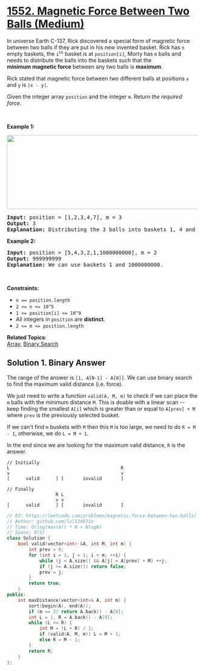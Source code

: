 # [1552. Magnetic Force Between Two Balls (Medium)](https://leetcode.com/problems/magnetic-force-between-two-balls/)

<p>In universe Earth&nbsp;C-137, Rick discovered a special form of magnetic force between&nbsp;two balls if they are put in his new invented basket. Rick has&nbsp;<code>n</code> empty baskets, the <code>i<sup>th</sup></code> basket is at <code>position[i]</code>, Morty has <code>m</code> balls and needs to distribute the balls into the baskets such that the <strong>minimum&nbsp;magnetic force</strong>&nbsp;between any two balls is <strong>maximum</strong>.</p>

<p>Rick stated that&nbsp;magnetic force between two different balls at positions <code>x</code> and <code>y</code> is <code>|x - y|</code>.</p>

<p>Given the integer array <code>position</code>&nbsp;and the integer <code>m</code>. Return <em>the required force</em>.</p>

<p>&nbsp;</p>
<p><strong>Example 1:</strong></p>
<img alt="" src="https://assets.leetcode.com/uploads/2020/08/11/q3v1.jpg" style="width: 562px; height: 195px;">
<pre><strong>Input:</strong> position = [1,2,3,4,7], m = 3
<strong>Output:</strong> 3
<strong>Explanation:</strong> Distributing the 3 balls into baskets 1, 4 and 7 will make the magnetic force between ball pairs [3, 3, 6]. The minimum magnetic force is 3. We cannot achieve a larger minimum magnetic force than 3.
</pre>

<p><strong>Example 2:</strong></p>

<pre><strong>Input:</strong> position = [5,4,3,2,1,1000000000], m = 2
<strong>Output:</strong> 999999999
<strong>Explanation:</strong> We can use baskets 1 and 1000000000.
</pre>

<p>&nbsp;</p>
<p><strong>Constraints:</strong></p>

<ul>
	<li><code>n == position.length</code></li>
	<li><code>2 &lt;= n &lt;= 10^5</code></li>
	<li><code>1 &lt;= position[i] &lt;= 10^9</code></li>
	<li>All integers in <code>position</code> are <strong>distinct</strong>.</li>
	<li><code>2 &lt;= m &lt;= position.length</code></li>
</ul>


**Related Topics**:  
[Array](https://leetcode.com/tag/array/), [Binary Search](https://leetcode.com/tag/binary-search/)

## Solution 1. Binary Answer

The range of the answer is `[1, A[N-1] - A[0]]`. We can use binary search to find the maximum valid distance (i.e. force).

We just need to write a function `valid(A, M, m)` to check if we can place the `m` balls with the minimum distance `M`. This is doable with a linear scan -- keep finding the smallest `A[i]` which is greater than or equal to `A[prev] + M` where `prev` is the previously selected busket.

If we can't find `m` buskets with `M` then this `M` is too large, we need to do `R = M - 1`, otherwise, we do `L = M + 1`.

In the end since we are looking for the maximum valid distance, `R` is the answer.

```
// Initially
L                                         R
v                                         v
[      valid      ] [       invalid       ]

// Finally
                  R L
                  v v
[      valid      ] [       invalid       ]
```

```cpp
// OJ: https://leetcode.com/problems/magnetic-force-between-two-balls/
// Author: github.com/lzl124631x
// Time: O(log(max(A)) * N + NlogN)
// Space: O(1)
class Solution {
    bool valid(vector<int> &A, int M, int m) {
        int prev = 0;
        for (int i = 1, j = 1; i < m; ++i) {
            while (j < A.size() && A[j] < A[prev] + M) ++j;
            if (j >= A.size()) return false;
            prev = j;
        }
        return true;
    }
public:
    int maxDistance(vector<int>& A, int m) {
        sort(begin(A), end(A));
        if (m == 2) return A.back() - A[0];
        int L = 1, R = A.back() - A[0];
        while (L <= R) {
            int M = (L + R) / 2;
            if (valid(A, M, m)) L = M + 1;
            else R = M - 1;
        }
        return R;
    }
};
```